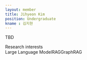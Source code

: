 ```yaml
---
layout: member
title: Jihyeon Kim
position: Undergraduate
kname : 김지현
---
```


TBD


<div class="head">Research interests</div>
<span class="badge badge-info">Large Language Model</span><span class="badge badge-info">RAG</span><span class="badge badge-info">GraphRAG</span>
